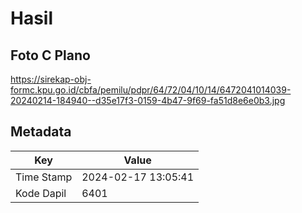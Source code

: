 # Hasil

## Foto C Plano

https://sirekap-obj-formc.kpu.go.id/cbfa/pemilu/pdpr/64/72/04/10/14/6472041014039-20240214-184940--d35e17f3-0159-4b47-9f69-fa51d8e6e0b3.jpg


## Metadata

| Key        | Value               |
| ---------- | ------------------- |
| Time Stamp | 2024-02-17 13:05:41 |
| Kode Dapil | 6401                |



